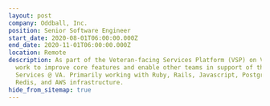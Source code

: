 ```yaml
---
layout: post
company: Oddball, Inc.
position: Senior Software Engineer
start_date: 2020-08-01T06:00:00.000Z
end_date: 2020-11-01T06:00:00.000Z
location: Remote
description: As part of the Veteran-facing Services Platform (VSP) on VA.gov, I
  work to improve core features and enable other teams in support of the Digital
  Services @ VA. Primarily working with Ruby, Rails, Javascript, Postgresql,
  Redis, and AWS infrastructure.
hide_from_sitemap: true
---
```

